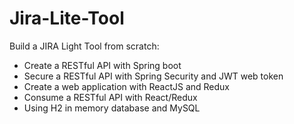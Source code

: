# Jira-Lite-Tool

Build a JIRA Light Tool from scratch:
- Create a RESTful API with Spring boot
- Secure a RESTful API with Spring Security and JWT web token
- Create a web application with ReactJS and Redux
- Consume a RESTful API with React/Redux
- Using H2 in memory database and MySQL
